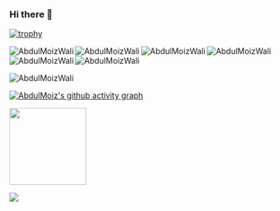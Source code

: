 ### Hi there 👋

[![trophy](https://github-profile-trophy.vercel.app/?username=AbdulMoizWali)](https://github.com/ryo-ma/github-profile-trophy)

<!-- +Private Repos -->
<p><img align="left" src="https://github-readme-stats-abdulmoizs-projects.vercel.app/api/top-langs?username=AbdulMoizWali&show_icons=true&locale=en&layout=compact&size_weight=0.5&count_weight=0.5&langs_count=20&hide=ShaderLab,CMake,TSQL,HLSL,GAP,Swift,GLSL,Objective-C,Objective%20C++,Inno%20Setup" alt="AbdulMoizWali" /></p>

<p><img align="left" src="https://github-readme-stats-abdulmoizs-projects.vercel.app/api/top-langs?username=AbdulMoizWali&show_icons=true&locale=en&layout=compact&size_weight=0.5&count_weight=0.5&langs_count=10&hide=ShaderLab,CMake,TSQL,HLSL,GAP,Swift,GLSL,Objective-C,Objective%20C++,Inno%20Setup" alt="AbdulMoizWali" /></p>

<p><img align="left" src="https://github-readme-stats-abdulmoizs-projects.vercel.app/api/top-langs?username=AbdulMoizWali&show_icons=true&locale=en&layout=compact&size_weight=0.5&count_weight=0.5&langs_count=4" alt="AbdulMoizWali" /></p>

<!--Pnly Public Repos-->
<p><img align="left" src="https://github-readme-stats.vercel.app/api/top-langs?username=AbdulMoizWali&show_icons=true&locale=en&layout=compact&size_weight=0.5&count_weight=0.5&langs_count=20" alt="AbdulMoizWali" /></p>

<p><img align="left" src="https://github-readme-stats.vercel.app/api/top-langs?username=AbdulMoizWali&show_icons=true&locale=en&layout=compact" alt="AbdulMoizWali" /></p>

<p>&nbsp;<img align="center" src="https://github-readme-stats.vercel.app/api?username=AbdulMoizWali&show_icons=true&locale=en" alt="AbdulMoizWali" /></p>

<p><img align="center" src="https://github-readme-streak-stats.herokuapp.com/?user=AbdulMoizWali&" alt="AbdulMoizWali" /></p>

[![AbdulMoiz's github activity graph](https://github-readme-activity-graph.vercel.app/graph?username=AbdulMoizWali&custom_title=AbdulMoiz's%20Contribution&bg_color=1F222E&color=F8D866&line=F85D7F&point=FFFFFF&&hide_border=true)](https://github.com/ashutosh00710/github-readme-activity-graph)

[stackoverflow-dark]: https://stackoverflow-card.vercel.app/?userID=22551152&theme=dracula

<img height="137px"
  src="https://stackoverflow-card.vercel.app/?userID=22551152&theme=dracula"
/>

[![](https://visitcount.itsvg.in/api?id=AbdulMoizWali&icon=0&color=0)](https://visitcount.itsvg.in)

<!--
**AbdulMoiz-hub/AbdulMoiz-hub** is a ✨ _special_ ✨ repository because its `README.md` (this file) appears on your GitHub profile.

Here are some ideas to get you started:

- 🔭 I’m currently working on ...
- 🌱 I’m currently learning ...
- 👯 I’m looking to collaborate on ...
- 🤔 I’m looking for help with ...
- 💬 Ask me about ...
- 📫 How to reach me: ...
- 😄 Pronouns: ...
- ⚡ Fun fact: ...
-->

